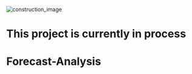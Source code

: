 ![construction_image](https://image.shutterstock.com/image-vector/abstract-under-construction-background-vector-260nw-79895734.jpg)

# This project is currently in process

# Forecast-Analysis


